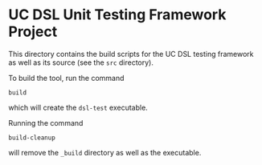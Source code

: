 UC DSL Unit Testing Framework Project
====================================================================

This directory contains the build scripts for the UC DSL testing
framework as well as its source (see the `src` directory).

To build the tool, run the command

```
build
```

which will create the `dsl-test` executable.

Running the command

```
build-cleanup
```

will remove the `_build` directory as well as the executable.
